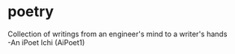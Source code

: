 # poetry
Collection of writings from an engineer's mind to a writer's hands  
\-An iPoet Ichi (AiPoet1)
